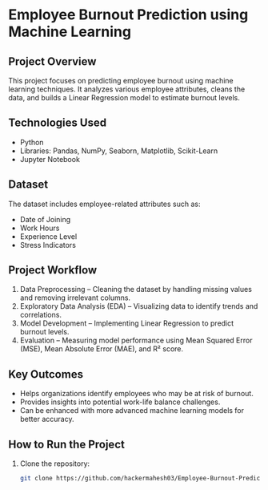 # Employee Burnout Prediction using Machine Learning  

## Project Overview  
This project focuses on predicting employee burnout using machine learning techniques. It analyzes various employee attributes, cleans the data, and builds a Linear Regression model to estimate burnout levels.  

## Technologies Used  
- Python  
- Libraries: Pandas, NumPy, Seaborn, Matplotlib, Scikit-Learn  
- Jupyter Notebook  

## Dataset  
The dataset includes employee-related attributes such as:  
- Date of Joining  
- Work Hours  
- Experience Level  
- Stress Indicators  

## Project Workflow  
1. Data Preprocessing – Cleaning the dataset by handling missing values and removing irrelevant columns.  
2. Exploratory Data Analysis (EDA) – Visualizing data to identify trends and correlations.  
3. Model Development – Implementing Linear Regression to predict burnout levels.  
4. Evaluation – Measuring model performance using Mean Squared Error (MSE), Mean Absolute Error (MAE), and R² score.  

## Key Outcomes  
- Helps organizations identify employees who may be at risk of burnout.  
- Provides insights into potential work-life balance challenges.  
- Can be enhanced with more advanced machine learning models for better accuracy.  

## How to Run the Project  
1. Clone the repository:  
   ```bash
   git clone https://github.com/hackermahesh03/Employee-Burnout-Prediction-Internship.git
